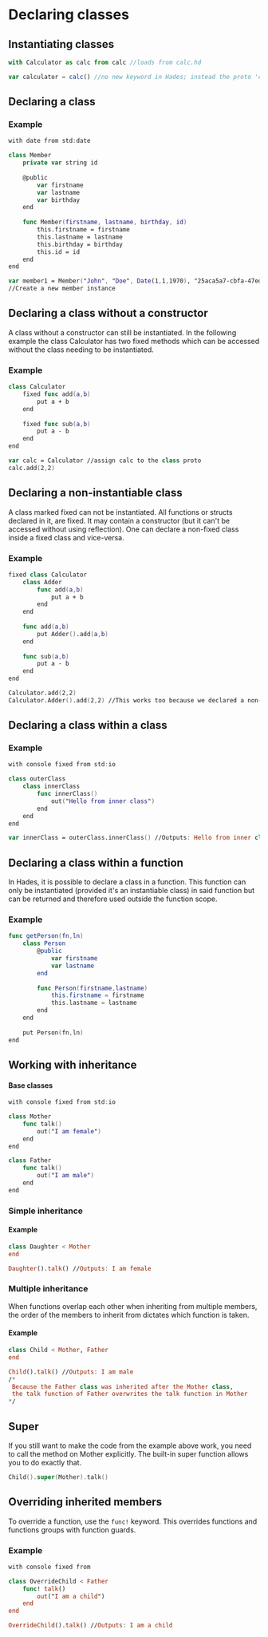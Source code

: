 # Declaring classes

## Instantiating classes

```javascript
with Calculator as calc from calc //loads from calc.hd

var calculator = calc() //no new keyword in Hades; instead the proto 'calc' is called
```

## Declaring a class

### Example

```swift
with date from std:date

class Member
    private var string id
    
    @public
        var firstname
        var lastname
        var birthday
    end
    
    func Member(firstname, lastname, birthday, id)
        this.firstname = firstname
        this.lastname = lastname
        this.birthday = birthday
        this.id = id
    end
end

var member1 = Member("John", "Doe", Date(1,1,1970), "25aca5a7-cbfa-47ed-aeb5-f96cb1eb46ee")
//Create a new member instance
```

## Declaring a class without a constructor

A class without a constructor can still be instantiated. In the following example the class Calculator has two fixed methods which can be accessed without the class needing to be instantiated.

### Example

```swift
class Calculator
    fixed func add(a,b)
        put a + b
    end
    
    fixed func sub(a,b)
        put a - b
    end
end

var calc = Calculator //assign calc to the class proto
calc.add(2,2)
```

## Declaring a non-instantiable class

A class marked fixed can not be instantiated. All functions or structs declared in it, are fixed. It may contain a constructor \(but it can't be accessed without using reflection\). One can declare a non-fixed class inside a fixed class and vice-versa.

### Example

```swift
fixed class Calculator
    class Adder
        func add(a,b)
            put a + b
        end
    end
    
    func add(a,b)
        put Adder().add(a,b)
    end
    
    func sub(a,b)
        put a - b
    end
end

Calculator.add(2,2)
Calculator.Adder().add(2,2) //This works too because we declared a non-fixed (instantiable) class inside the fixed class
```

## Declaring a class within a class

### Example

```swift
with console fixed from std:io

class outerClass
    class innerClass
        func innerClass()
            out("Hello from inner class")
        end
    end
end

var innerClass = outerClass.innerClass() //Outputs: Hello from inner class
```

## Declaring a class within a function

In Hades, it is possible to declare a class in a function. This function can only be instantiated \(provided it's an instantiable class\) in said function but can be returned and therefore used outside the function scope.

### Example

```swift
func getPerson(fn,ln)
    class Person
        @public
            var firstname
            var lastname
        end
        
        func Person(firstname,lastname)
            this.firstname = firstname
            this.lastname = lastname
        end
    end
    
    put Person(fn,ln)
end
```

## Working with inheritance

#### Base classes

```swift
with console fixed from std:io

class Mother
    func talk()
        out("I am female")
    end
end

class Father
    func talk()
        out("I am male")
    end
end
```

### Simple inheritance

#### Example

```swift
class Daughter < Mother
end

Daughter().talk() //Outputs: I am female
```

### Multiple inheritance

When functions overlap each other when inheriting from multiple members, the order of the members to inherit from dictates which function is taken.

#### Example

```swift
class Child < Mother, Father
end

Child().talk() //Outputs: I am male
/*
 Because the Father class was inherited after the Mother class,
 the talk function of Father overwrites the talk function in Mother
*/
```

## Super

If you still want to make the code from the example above work, you need to call the method on Mother explicitly. The built-in super function allows you to do exactly that.

```swift
Child().super(Mother).talk()
```

## Overriding inherited members

To override a function, use the `func!` keyword. This overrides functions and functions groups with function guards.

### Example

```swift
with console fixed from 

class OverrideChild < Father
    func! talk()
        out("I am a child")
    end
end

OverrideChild().talk() //Outputs: I am a child
```



